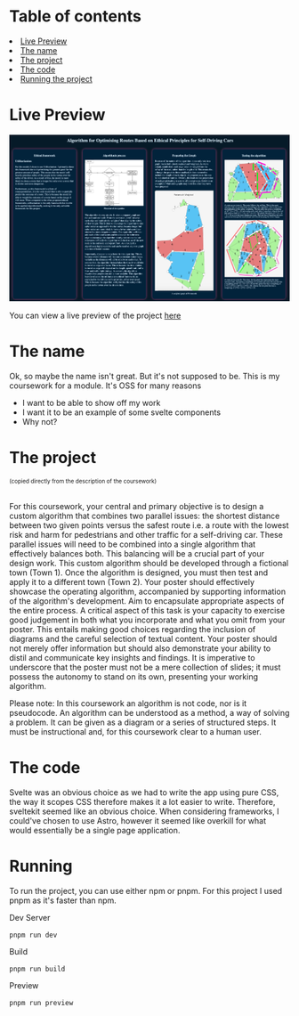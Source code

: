 <!-- badges -->

# Table of contents

<li><a href=#live-preview>Live Preview</a>
<li><a href="#the-name">The name</a>
<li><a href="#the-project">The project</a>
<li><a href="#the-code">The code</a>
<li><a href=#running>Running the project</a>

# Live Preview

<img src="poster.png" alt="Preview">

You can view a live preview of the project [here](https://cw1.ccc.sambot.dev/)

# The name

Ok, so maybe the name isn't great. But it's not supposed to be. This is my coursework for a module. It's OSS for many reasons

- I want to be able to show off my work
- I want it to be an example of some svelte components
- Why not?

# The project

<div style="font-size: x-small;">
    (copied directly from the description of the coursework)
</div>
<br>

For this coursework, your central and primary objective is to design a custom algorithm that combines two parallel issues: the shortest distance between two given points versus the safest route i.e. a route with the lowest risk and harm for pedestrians and other traffic for a self-driving car. These parallel issues will need to be combined into a single algorithm that effectively balances both. This balancing will be a crucial part of your design work. This custom algorithm should be developed through a fictional town (Town 1). Once the algorithm is designed, you must then test and apply it to a different town (Town 2). Your poster should effectively showcase the operating algorithm, accompanied by supporting information of the algorithm's development. Aim to encapsulate appropriate aspects of the entire process. A critical aspect of this task is your capacity to exercise good judgement in both what you incorporate and what you omit from your poster. This entails making good choices regarding the inclusion of diagrams and the careful selection of textual content. Your poster should not merely offer information but should also demonstrate your ability to distil and communicate key insights and findings. It is imperative to underscore that the poster must not be a mere collection of slides; it must possess the autonomy to stand on its own, presenting your working algorithm.

Please note: In this coursework an algorithm is not code, nor is it pseudocode. An algorithm can be understood as a method, a way of solving a problem. It can be given as a diagram or a series of structured steps. It must be instructional and, for this coursework clear to a human user.

# The code

Svelte was an obvious choice as we had to write the app using pure CSS, the way it scopes CSS therefore makes it a lot easier to write. Therefore, sveltekit seemed like an obvious choice. When considering frameworks, I could've chosen to use Astro, however it seemed like overkill for what would essentially be a single page application.

# Running

To run the project, you can use either npm or pnpm. For this project I used pnpm as it's faster than npm.

Dev Server

```
pnpm run dev
```

Build

```
pnpm run build
```

Preview

```
pnpm run preview
```
